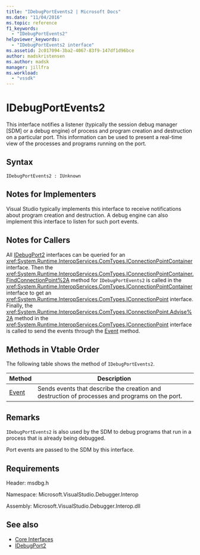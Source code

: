 ```yaml
---
title: "IDebugPortEvents2 | Microsoft Docs"
ms.date: "11/04/2016"
ms.topic: reference
f1_keywords:
  - "IDebugPortEvents2"
helpviewer_keywords:
  - "IDebugPortEvents2 interface"
ms.assetid: 2c017094-3ba2-4067-83f9-147df1d96bce
author: madskristensen
ms.author: madsk
manager: jillfra
ms.workload:
  - "vssdk"
---
```

# IDebugPortEvents2
This interface notifies a listener (typically the session debug manager [SDM] or a debug engine) of process and program creation and destruction on a particular port. This information can be used to present a real-time view of the processes and programs running on the port.

## Syntax

```
IDebugPortEvents2 : IUnknown
```

## Notes for Implementers
 Visual Studio typically implements this interface to receive notifications about program creation and destruction. A debug engine can also implement this interface to listen for such port events.

## Notes for Callers
 All [IDebugPort2](../../../extensibility/debugger/reference/idebugport2.md) interfaces can be queried for an <xref:System.Runtime.InteropServices.ComTypes.IConnectionPointContainer> interface. Then the <xref:System.Runtime.InteropServices.ComTypes.IConnectionPointContainer.FindConnectionPoint%2A> method for `IDebugPortEvents2` is called in the <xref:System.Runtime.InteropServices.ComTypes.IConnectionPointContainer> interface to get an <xref:System.Runtime.InteropServices.ComTypes.IConnectionPoint> interface. Finally, the <xref:System.Runtime.InteropServices.ComTypes.IConnectionPoint.Advise%2A> method in the <xref:System.Runtime.InteropServices.ComTypes.IConnectionPoint> interface is called to send the events through the [Event](../../../extensibility/debugger/reference/idebugportevents2-event.md) method.

## Methods in Vtable Order
 The following table shows the method of `IDebugPortEvents2`.

|Method|Description|
|------------|-----------------|
|[Event](../../../extensibility/debugger/reference/idebugportevents2-event.md)|Sends events that describe the creation and destruction of processes and programs on the port.|

## Remarks
 `IDebugPortEvents2` is also used by the SDM to debug programs that run in a process that is already being debugged.

 Port events are passed to the SDM by this interface.

## Requirements
 Header: msdbg.h

 Namespace: Microsoft.VisualStudio.Debugger.Interop

 Assembly: Microsoft.VisualStudio.Debugger.Interop.dll

## See also
- [Core Interfaces](../../../extensibility/debugger/reference/core-interfaces.md)
- [IDebugPort2](../../../extensibility/debugger/reference/idebugport2.md)